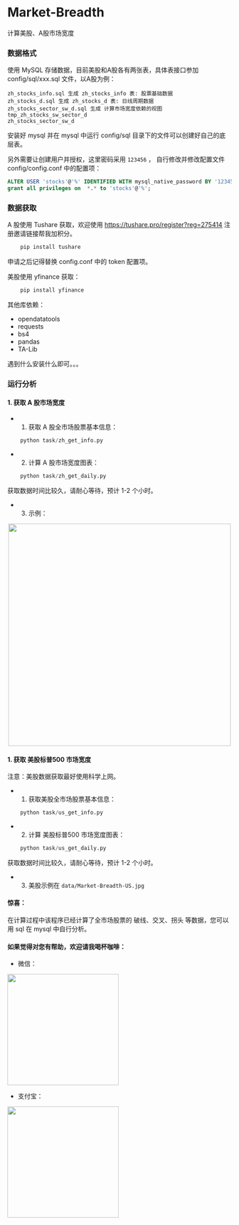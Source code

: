 # Market-Breadth

计算美股、A股市场宽度

### 数据格式
使用 MySQL 存储数据，目前美股和A股各有两张表，具体表接口参加 config/sql/xxx.sql 文件，以A股为例：
```
zh_stocks_info.sql 生成 zh_stocks_info 表: 股票基础数据
zh_stocks_d.sql 生成 zh_stocks_d 表: 日线周期数据
zh_stocks_sector_sw_d.sql 生成 计算市场宽度依赖的视图
tmp_zh_stocks_sw_sector_d 
zh_stocks_sector_sw_d
```

安装好 mysql 并在 mysql 中运行 config/sql 目录下的文件可以创建好自己的底层表。

另外需要让创建用户并授权，这里密码采用 `123456` ， 自行修改并修改配置文件 config/config.conf 中的配置项：
```SQL
ALTER USER 'stocks'@'%' IDENTIFIED WITH mysql_native_password BY '123456';
grant all privileges on  *.* to 'stocks'@'%';
```

### 数据获取
A 股使用 Tushare 获取，欢迎使用 https://tushare.pro/register?reg=275414 注册邀请链接帮我加积分。
```python 
    pip install tushare
```
申请之后记得替换 config.conf 中的 token 配置项。

美股使用 yfinance 获取：
```python 
    pip install yfinance
```
其他库依赖：
+ opendatatools
+ requests
+ bs4
+ pandas
+ TA-Lib

遇到什么安装什么即可。。。

### 运行分析
#### 1. 获取 A 股市场宽度
+ 1. 获取 A 股全市场股票基本信息：
```python   
    python task/zh_get_info.py
```
+ 2. 计算 A 股市场宽度图表：
```python   
    python task/zh_get_daily.py
```
获取数据时间比较久，请耐心等待，预计 1-2 个小时。
+ 3. 示例：
<div align="center">
	<img src="./data/Market-Breadth-ZH-SW.jpg" width="500">
</div>

#### 1. 获取 美股标普500 市场宽度
注意：美股数据获取最好使用科学上网。
+ 1. 获取美股全市场股票基本信息：
```python   
    python task/us_get_info.py
```
+ 2. 计算 美股标普500 市场宽度图表：
```python   
    python task/us_get_daily.py
```
获取数据时间比较久，请耐心等待，预计 1-2 个小时。
+ 3. 美股示例在 `data/Market-Breadth-US.jpg`

#### 惊喜：
在计算过程中该程序已经计算了全市场股票的 破线、交叉、拐头 等数据，您可以用 sql 在 mysql 中自行分析。

#### 如果觉得对您有帮助，欢迎请我喝杯咖啡：

+ 微信：
<div>
	<img src="./other/wechatpay.jpg" width="250">
</div>

+ 支付宝：
<div>
	<img src="./other/alipay.jpg" width="250">
</div>